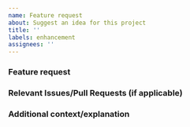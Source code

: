 ```yaml
---
name: Feature request
about: Suggest an idea for this project
title: ''
labels: enhancement
assignees: ''
---
```


### Feature request
<!-- -------------------------------------------------------------
Please let us know your ideas, such as features you want to improve,
features to add, etc.
-------------------------------------------------------------- -->

### Relevant Issues/Pull Requests (if applicable)
<!-- -------------------------------------------------------------
If there are Issues or Pull Requests related to this Issue, please
list it.
-------------------------------------------------------------- -->

### Additional context/explanation
<!-- -------------------------------------------------------------
Please provide any additional context/explanation.
-------------------------------------------------------------- -->
